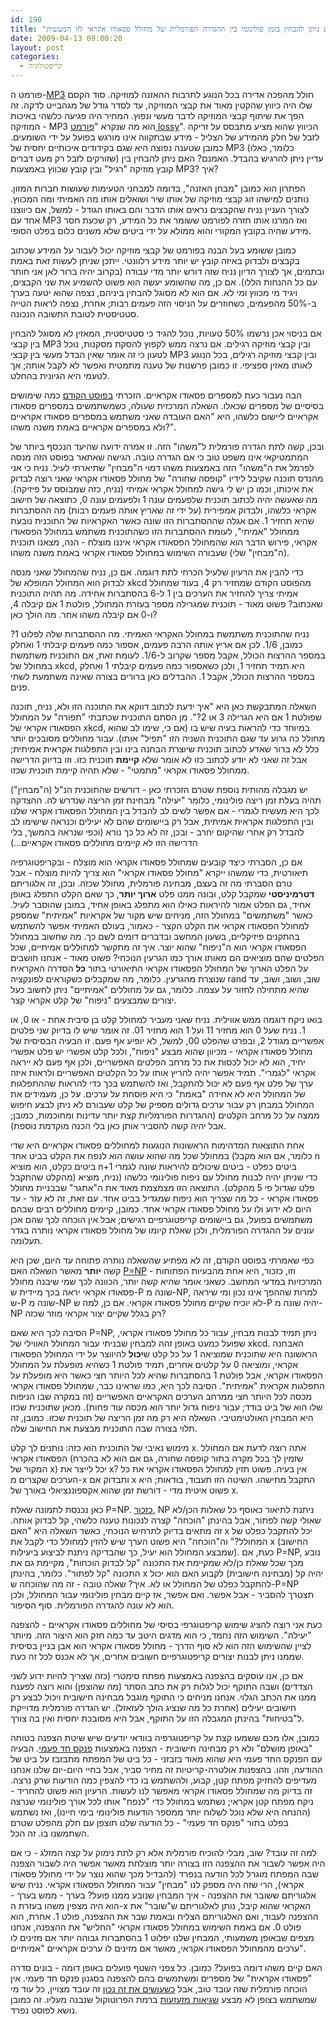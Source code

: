 ```yaml
---
id: 190
title: "האם ניתן להבחין בזמן פולינומי בין ההגדרה הפורמלית של מחולל פסאודו אקראי לזו המעשית?"
date: 2009-04-13 09:00:20
layout: post
categories: 
  - קריפטולוגיה
---
```

פורמט ה-<a href="http://he.wikipedia.org/wiki/MP3">MP3</a> חולל מהפכה אדירה בכל הנוגע לתרבות ההאזנה למוזיקה. סוד הקסם שלו היה כיווץ שהקטין מאוד את קבצי המוזיקה, עד לסדר גודל של מגהבייט לדקה. זה הפך את שיתוף קבצי המוזיקה לדבר מעשי ונפוץ. המחיר היה פגיעה כלשהי באיכות המוזיקה - MP3 הוא מה שנקרא "<a href="http://he.wikipedia.org/wiki/%D7%93%D7%97%D7%99%D7%A1%D7%94_%D7%9E%D7%90%D7%91%D7%93%D7%AA_%D7%A0%D7%AA%D7%95%D7%A0%D7%99%D7%9D">פורמט lossy</a>". הכיווץ שהוא מציע מתבסס על זריקה לזבל של חלק מהמידע של הצליל - מידע שבתקווה אינו מורגש בפועל על ידי השומעים. כמובן שטענה נפוצה היא שגם בקידודים איכותיים יחסית של MP3 (כלומר, כאלו שזורקים לזבל רק מעט דברים) עדיין ניתן להרגיש בהבדל. האמנם? האם ניתן להבחין בין קובץ מוזיקה "רגיל" ובין קובץ שכווץ באמצעות MP3? איך?

הפתרון הוא כמובן "מבחן האזנה", בדומה למבחני הטעימות שעושות חברות המזון. נותנים למישהו זוג קבצי מוזיקה של אותו שיר ושואלים אותו מה האמיתי ומה המכווץ. לצורך העניין נניח שהקבצים נראים אותו הדבר והם באותו הגודל - למשל, אם כיווצנו אחד עם MP3 ואז המרנו אותו חזרה לפורמט ששומר את כל המידע, רק שכעת חסר מידע שהיה בקובץ המקורי והוא ממולא על ידי ביטים שלא משנים כלום בפלט הסופי.

כמובן ששומע בעל הבנה בפורמט של קבצי מוזיקה יכול לעבור על המידע שכתוב בקבצים ולבדוק באיזה קובץ יש יותר מידע רלוונטי. ייתכן שניתן לעשות זאת באמת ובתמים, אך לצורך הדיון נניח שזה דורש יותר מדי עבודה (בקרוב יהיה ברור לאן אני חותר עם כל ההנחות הללו). אם כן, מה שהשומע יעשה הוא פשוט להשמיע את שני הקבצים, ויגיד מי מכווץ ומי לא. אם הוא לא מסוגל להבחין ביניהם, נצפה שהוא יטעה בערך ב-50% מהפעמים, כשחוזרים על הניסוי הזה פעמים רבות; אחרת, נצפה לראות הטייה סטטיסטית לטובת התשובה הנכונה.

אם בניסוי אכן נרשמו 50% טעויות, נוכל להגיד כי סטטיסטית, המאזין לא מסוגל להבחין בין קבצי MP3 ובין קבצי מוזיקה רגילים. אם נרצה ממש לקפוץ להסקת מסקנות, נוכל לטעון כי זה אומר שאין הבדל מעשי בין קבצי MP3 ובין קבצי מוזיקה רגילים, בכל הנוגע לאותו מאזין ספציפי. זו כמובן פרשנות של טענה מתמטית ואפשר לא לקבל אותה; אך לטעמי היא הגיונית בהחלט.

הבה נעבור כעת למספרים פסאודו אקראיים. הזכרתי <a href="http://www.gadial.net/?p=189">בפוסט הקודם</a> כמה שימושים בסיסיים של מספרים שכאלו. השאלה המרכזית שעולה, כשמשתמשים במספרים פסאודו אקראיים ליישום כלשהו, היא "האם העובדה שאני משתמש במספרים פסאודו אקראיים ולא במספרים אקראיים באמת משנה משהו?".

ובכן, קשה לתת הגדרה פורמלית ל"משהו" הזה. זו אמרה ידועה שהיעד הנכסף ביותר של המתמטיקאי אינו משפט טוב כי אם הגדרה טובה. הגישה שאתאר בפוסט הזה מנסה לפרמל את ה"משהו" הזה באמצעות משהו דמוי ה"מבחין" שתיארתי לעיל. נניח כי אני מהנדס תוכנה שקיבל לידיו "קופסה שחורה" של מחולל פסאודו אקראי שאני רוצה לבדוק את איכותו, וכמו כן יש לי גישה למחולל אקראי אמיתי (נניח, כזה שמבוסס על פיזיקה). מה שאעשה יהיה לכתוב תוכנית שלפעמים עונה 1 ולפעמים עונה 0, כתוצאה של חישוב אקראי כלשהו, ולבדוק אמפירית (על ידי זה שאריץ אותה פעמים רבות) מה ההסתברות שהיא תחזיר 1. אם אגלה שההסתברות הזו שונה כאשר האקראיות של התוכנית נובעת ממחולל "אמיתי", לעומת ההסתברות הזו כשהתוכנית משתמש במחולל הפסאודו אקראי, פירוש הדבר הוא שהמחולל הפסאודו אקראי איננו מוצלח - הנה, מצאנו תוכנית (ה"מבחין" שלי) שעבורה השימוש במחולל פסאודו אקראי באמת משנה משהו.

כדי להבין את הרעיון שלעיל הכרחי לתת דוגמה. אם כן, נניח שהמחולל שאני מנסה לבדוק הוא המחולל המופלא של xkcd מהפוסט הקודם שמחזיר רק 4, בעוד שמחולל אמיתי צריך להחזיר את הערכים בין 1 ל-6 בהסתברות אחידה. מה תהיה התוכנית שאכתוב? פשוט מאוד - תוכנית שמגרילה מספר בעזרת המחולל, פולטת 1 אם קיבלה 4, ו-0 אם קיבלה משהו אחר. מה הולך כאן?

נניח שהתוכנית משתמשת במחולל האקראי האמיתי. מה ההסתברות שלה לפלוט 1? כמובן, 1/6. לכן אם אריץ אותה הרבה פעמים, אספור כמה פעמים קיבלתי 1 ואחלק במספר ההרצות הכולל, אקבל מספר שקרוב ל-1/6. לעומת זאת, אם התוכנית משתמשת במחולל של xkcd, היא תמיד תחזיר 1, ולכן כשאספור כמה פעמים קיבלתי 1 ואחלק במספר ההרצות הכולל, אקבל 1. ההבדלים כאן ברורים בצורה שאינה משתמעת לשתי פנים.

השאלה המתבקשת כאן היא "איך ידעת לכתוב דווקא את התוכנה הזו ולא, נניח, תוכנה שפולטת 1 אם היא הגרילה 3 או 2?". מן הסתם התוכנית שכתבתי "תפורה" על המחולל הפסאודו אקראי של xkcd, במיוחד כדי להראות בעיה שיש בו (אם כי, שימו לב שהוא מחולל כה גרוע עד שגם התוכנית השניה הזו "תפיל" אותו). עבור מחוללים מסובכים יותר כלל לא ברור שאדע לכתוב תוכנית שיוצרת הבחנה בינו ובין התפלגות אקראית אמיתית; אבל זה שאני לא יודע לכתוב כזו לא אומר שלא <strong>קיימת</strong> תוכנית כזו. וזו בדיוק הדרישה ממחולל פסאודו אקראי "מתמטי" - שלא תהיה קיימת תוכנית שכזו.

יש מגבלה מהותית נוספת שטרם הזכרתי כאן - דורשים שהתוכנית הנ"ל (ה"מבחין") תהיה בעלת זמן ריצה פולינומי, כלומר "יעילה" מבחינת זמן הריצה שנדרש לה. ההצדקה לכך היא מעשית לגמרי - אם אפשר לשים לב להבדל בין המחולל הפסאודו אקראי שלנו ובין התפלגות אקראית אמיתית, אבל רק ביישומים שהם לא יעילים וכנראה שישימו לב להבדל רק אחרי שהיקום יחרב - ובכן, זה לא כל כך נורא (וכפי שנראה בהמשך, בלי הדרישה הזו לא קיימים מחוללים פסאודו אקראיים...)

אם כן, הסברתי כיצד קובעים שמחולל פסאודו אקראי הוא מוצלח - ובקריפטוגרפיה תיאורטית, כדי שמשהו ייקרא "מחולל פסאודו אקראי" הוא צריך להיות מוצלח - אבל טרם הסברתי מה זה בעצם, מבחינה פורמלית, מחולל שכזה. ובכן, זה אלגוריתם <strong>דטרמיניסטי</strong> שמקבל קלט, ובונה ממנו פלט <strong>ארוך יותר</strong>, כך שאם הקלט התפלג באופן אחיד, גם הפלט אמור להיראות כאילו הוא מתפלג באופן אחיד, במובן שהוסבר לעיל. כאשר "משתמשים" במחולל הזה, מניחים שיש מקור של אקראיות "אמיתית" שמספק למחולל הפסאודו אקראי את הקלט הקצר - כאמור, בעולם האמיתי אפשר להשתמש בהתקנים פיזיקליים, בשעון המחשב ובדברים דומים לשם כך. מה שחשוב במחולל הפסאודו אקראי הוא ה"ניפוח" שהוא יוצר. איך זה מתקשר למחוללים אמיתיים, שכל הפלטים שהם מוציאים הם מאותו אורך כמו הגרעין הנוכחי? פשוט מאוד - אנחנו חושבים על הפלט הארוך של המחולל הפסאודו אקראי התיאורטי בתור <strong>כל</strong> הסדרה האקראית שנוצרת מהגרעין. כלומר, מה שמקבלים כשקוראים לפונקציה rand שוב, ושוב, ושוב, עד שהיא מתחילה לחזור על עצמה. כלומר, גם על מחוללים "אמיתיים" ניתן לחשוב כעל יצורים שמבצעים "ניפוח" של קלט אקראי קצר.

בואו ניקח דוגמה ממש אווילית. נניח שאני מעביר למחולל קלט בן סיבית אחת - או 0, או 1. נניח שעל 0 הוא מחזיר 11 ועל 1 הוא מחזיר 01. זה אומר שיש לו בדיוק שני פלטים אפשריים מגודל 2, ובפרט שהפלט 00, למשל, לא יופיע אף פעם. זו הבעיה הבסיסית של מחולל פסאודו אקראי - מכיוון שהוא מבצע "ניפוח", ולכל קלט אפשרי יש פלט אפשרי יחיד, הוא לא יכול לכסות את כל מרחב הפלטים האפשריים, ולכן אף פעם לא ייראה אקראי "לגמרי". תמיד אפשר יהיה להריץ אותו על כל הקלטים האפשריים ולראות איזה ערך של פלט אף פעם לא יכול להתקבל, ואז להשתמש בכך כדי להראות שההתפלגות של המחולל היא לא אחידה "באמת" כי היא פוסחת על ערכים. על כן, מעמידים את המחולל במבחן רק עבור ערכים גדולים מספיק של קלט שעבורם לא ניתן לבצע חיפוש ממצה על כל מרחב הקלטים (ההגדרות הפורמליות קצת יותר עדינות ומחוכמות, כמובן; אבל יהיה קשה להסביר אותן כאן בלי הכנה מוקדמת נוספת).

אחת התוצאות המדהימות הראשונות הנוגעות למחוללים פסאודו אקראיים היא שדי במחולל שכל מה שהוא עושה הוא לנפח את הקלט בביט אחד (כלומר, אם הוא מקבל n ביטים כקלט, הוא מוציא n+1 ביטים כפלט - ביטים שיכולים להיראות שונה לגמרי מהקלט שהתקבל) כדי שניתן יהיה לבנות מחולל עם ניפוח פולינומי כלשהו (נניח, מוציא פלט שגדול פי 5 מהקלט). התוצאה הזו מצמצמת מאוד את ה"אתגר" שבבניית מחולל פסאודו אקראי - כל מה שצריך הוא ניפוח שמגדיל בביט אחד. עם זאת, זה לא עזר - עד היום לא ידוע ולו על מחולל פסאודו אקראי אחד. כמובן, קיימים מחוללים רבים שבהם משתמשים בפועל, גם ביישומים קריפטוגרפיים רגישים; אבל אין הוכחה לכך שהם אכן עונים על ההגדרה הפורמלית, ולכן שאלת קיומו של מחולל פסאודו אקראי נותרה בגדר תעלומה.

כפי שאמרתי בפוסט הקודם, זה לא מפתיע שהשאלה נותרה פתוחה עד היום, שכן היא קשה <strong>יותר</strong> מאשר השאלה האם <a href="http://he.wikipedia.org/wiki/P%3DNP">P=NP</a> - וזו, כזכור, היא אחת מהבעיות הפתוחות המרכזיות במדעי המחשב. כשאני אומר שהיא קשה יותר, הכוונה לכך שמי שיבנה מחולל פסאודו אקראי יראה בכך מיידית ש-P שונה מ-NP, למרות שההפך אינו נכון ומי שיראה ש-P שונה מ-NP לא יוכיח שקיים מחולל פסאודו אקראי. אם כן, למה ש-P יהיה שונה מ-NP רק בגלל שקיים יצור אקראי מוזר שכזה?

הסיבה לכך היא שאם P=NP, ניתן תמיד לבנות מבחין, עבור כל מחולל פסאודו אקראי, שפועל כמעט באופן זהה למבחין שבניתי עבור המחולל האווילי של xkcd. האבחנה הראשונה היא שתוכנית שמוציאה 1 על כל קלט ש<strong>יכול</strong> להיווצר על ידי המחולל הפסאודו אקראי, ומוציאה 0 על קלטים אחרים, תמיד פולטת 1 כשהיא מופעלת על המחולל הפסאודו אקראי, אבל פולטת 1 בהסתברות שהיא לכל היותר חצי כאשר היא מופעלת על התפלגות אקראית "אמיתית". הסיבה לכך היא, כמו שראינו כבר, שמחולל פסאודו אקראי מכסה לכל היותר חצי ממרחב הערכים האקראיים האפשריים (זה במקרה שבו הניפוח שלו הוא של ביט בודד; עבור ניפוח גדול יותר הוא מכסה עוד פחות). מכאן שתוכנית שכזו היא המבחין האולטימטיבי. השאלה היא רק מה זמן הריצה של תוכנית שכזו. כמובן, זה תלוי בצורה שבה התוכנית מבצעת את החישוב שלה.

מימוש נאיבי של התוכנית הוא כזה: נותנים לך קלט x. אתה רוצה לדעת אם המחולל הפסאודו אקראי (שזמין לך בכל מקרה בתור קופסה שחורה, גם אם הוא לא בהכרח המקור של x) יכל לייצר את x? אין בעיה. פשוט תזין למחולל הפסאודו אקראי את כל הערכים שקצרים מ-x ותבדוק אם x התקבל מתישהו. השיטה הזו תעבוד, בודאות; היא פשוט איטית מדי - דורשת זמן שהוא אקספוננציאלי באורך של x.

כאן נכנסת לתמונה שאלת P=NP. <a href="http://www.gadial.net/?p=96">כזכור</a>, NP ניתנת לתיאור כאוסף כל שאלות הכן/לא שאולי קשה לפתור, אבל בהינתן "הוכחה" קצרה לנכונות טענה כלשהי, קל לבדוק אותה. זה מתאים בדיוק לתרחיש הנוכחי, כאשר השאלה היא "האם x יכל להתקבל כפלט של המחולל?" וה"הוכחה" היא פשוט הערך שיש להזין למחולל כדי לקבל את x (החישוב שמבצע המחולל הוא יעיל, כך שהבדיקה ניתנת לביצוע ביעילות). כעת, אם P=NP, נובע מכך שכל שאלת כן/לא שמקיימת את התכונה "קל לבדוק הוכחות", מקיימת גם את התכונה "קל לפתור". כלומר, בהינתן x יהיה קל (מבחינה חישובית) לקבוע האם הוא יכול להתקבל כפלט של המחולל או לא. איך? שאלה טובה - זה מה שהוכחה ש-P=NP תצטרך להסביר - אבל אפשר. ואם אפשר, אז קיים מבחין פולינומי עבור המחולל, ולכן הוא לא עונה להגדרה הפורמלית. סוף הסיפור.

כעת אני רוצה להציג שימוש קריפטוגרפי בסיסי של מחוללים פסאודו אקראיים - להצפנה "יעילה". השימוש הזה נחמד, כי הוא מדגים היטב עד כמה חזק הוא היצור הזה. מיותר לציין שהשימוש הזה הוא לא סוף הדרך - מחולל פסאודו אקראי הוא אבן בניין בסיסית שממנו ניתן לבנות יצורים קריפטוגרפיים חשובים אחרים, אך לא אכנס לכל זה כעת.

אם כן, אנו עוסקים בהצפנה באמצעות מפתח סימטרי (כזה שצריך להיות ידוע לשני הצדדים) ושבה התוקף יכול לגלות רק את כתב הסתר (מה שהוצפן) והוא רוצה לפענח ממנו את הכתב הגלוי. אנחנו מניחים כי התוקף מוגבל מבחינה חישובית ויכול לבצע רק חישובים יעילים (אחרת כל מה שנציג הולך לעזאזל). יש הגדרה פורמלית מדוייקת ל"בטיחות" בהינתן המגבלה הזו על התוקף, אבל היא מסובכת יחסית ואין בה צורך.

כמובן, אלו מכם ששמעו קצת על קריפטוגרפיה בוודאי יודעים שיש שיטת הצפנה בטוחה "באופן מושלם" ולא רק מבחינה חישובית - הצפנה באמצעות <a href="http://he.wikipedia.org/wiki/%D7%A4%D7%A0%D7%A7%D7%A1_%D7%97%D7%93_%D7%A4%D7%A2%D7%9E%D7%99">פנקס חד פעמי</a>. הבעיה עם הפנקס החד פעמי היא שהוא מאוד בזבזני - כל ביט של המפתח מתבזבז על ביט של ההודעה, וזהו. בהצפנות אולטרה-קריטיות זה מחיר סביר, אבל בחיי היום-יום שלנו אנחנו מעדיפים להחזיק מפתח קטן, קבוע, ולהשתמש בו כדי להצפין כמה הודעות שרק נרצה. זה בדיוק מה שמחולל פסאודו אקראי מאפשר לנו לעשות. הרעיון הוא פשוט להחריד - ניקח מפתח קטן אקראי; נשתמש במחולל כדי "לנפח" אותו לכל אורך פולינומי שנרצה (ההנחה היא שלא נוכל לשלוח יותר ממספר הודעות פולינומי בימי חיינו), ואז נשתמש בפלט בתור "פנקס חד פעמי" - כל הודעה שלנו תוצפן עם חלק מהפלט שטרם השתמשנו בו. זה הכל.

למה זה עובד? שוב, מבלי להוכיח פורמלית אלא רק לתת נימוק על קצה המזלג - כי אם היה אפשר לשבור את ההצפנה הזו בצורה יותר מוצלחת מאשר אפשר היה לשבור הצפנה שבה המפתח מוגרל לכל הודעה בנפרד (להבדיל מכך שהוא נוצר על ידי מחולל פסאודו אקראי), הרי שזה היה מספק לנו "מבחין" עבור המחולל הפסאודו אקראי. נניח שיש אלגוריתם ששובר את ההצפנה - איך המבחין שנובע ממנו פועל? בערך - ממש בערך - הוא היה מצפין משהו בעזרת ה-x האקראי שהוא קיבל, נותן לאלגוריתם ש"שובר" את ההצפנה לעבוד, ואם האלגוריתם הצליח ובאמת שבר את ההצפנה, פולט 1. אחרת, הוא פולט 0. אם באמת השימוש במחולל פסאודו אקראי "החליש" את ההצפנה, אנחנו מצפים שבאופן משמעותי, המבחין שלנו יפלוט 1 בהסתברות גבוהה יותר אם מזינים לו ערכים מהמחולל הפסאודו אקראי, מאשר אם מזינים לו ערכים אקראיים "אמיתיים".

האם קיים משהו דומה בפועל? כמובן. כל צפני השטף פועלים באופן דומה - בונים סדרה "פסאודו אקראית" של מספרים ומשתמשים בהם להצפנה בסגנון פנקס חד פעמי. אין הוכחה פורמלית שזה עובד טוב, אבל <a href="http://en.wikipedia.org/wiki/RC4">כשעושים את זה נכון</a> זה עובד מצויין, כל עוד מי שמשתמש בצופן לא מבצע <a href="http://en.wikipedia.org/wiki/Wired_Equivalent_Privacy">שגיאות מזעזעות</a> ברמת הפרוטוקול שנבנה מעליו. זה כמובן נושא לפוסט נפרד.
